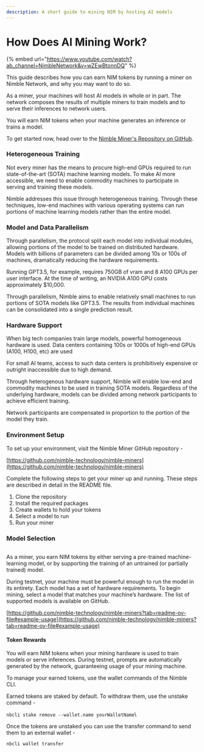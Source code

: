```yaml
---
description: A short guide to mining NIM by hosting AI models
---
```


# How Does AI Mining Work?

{% embed url="https://www.youtube.com/watch?ab_channel=NimbleNetwork&v=wZEwBtonnDQ" %}

This guide describes how you can earn NIM tokens by running a miner on Nimble Network, and why you may want to do so.

As a miner, your machines will host AI models in whole or in part. The network composes the results of multiple miners to train models and to serve their inferences to network users.

You will earn NIM tokens when your machine generates an inference or trains a model.

To get started now, head over to the [Nimble Miner's Repository on GitHub](https://github.com/nimble-technology/nimble-miners).

### Heterogeneous Training

Not every miner has the means to procure high-end GPUs required to run state-of-the-art (SOTA) machine learning models. To make AI more accessible, we need to enable commodity machines to participate in serving and training these models.

Nimble addresses this issue through heterogeneous training. Through these techniques, low-end machines with various operating systems can run portions of machine learning models rather than the entire model.

### Model and Data Parallelism

Through parallelism, the protocol split each model into individual modules, allowing portions of the model to be trained on distributed hardware. Models with billions of parameters can be divided among 10s or 100s of machines, dramatically reducing the hardware requirements.

Running GPT3.5, for example, requires 750GB of vram and 8 A100 GPUs per user interface. At the time of writing, an NVIDIA A100 GPU costs approximately $10,000.&#x20;

Through parallelism, Nimble aims to enable relatively small machines to run portions of SOTA models like GPT3.5. The results from individual machines can be consolidated into a single prediction result.

### Hardware Support

When big tech companies train large models, powerful homogeneous hardware is used. Data centers containing 100s or 1000s of high-end GPUs (A100, H100, etc) are used

For small AI teams, access to such data centers is prohibitively expensive or outright inaccessible due to high demand.

Through heterogenous hardware support, Nimble will enable low-end and commodity machines to be used in training SOTA models. Regardless of the underlying hardware, models can be divided among network participants to achieve efficient training.

Network participants are compensated in proportion to the portion of the model they train.

### Environment Setup

To set up your environment, visit the Nimble Miner GitHub repository -

[https://github.com/nimble-technology/nimble-miners](https://github.com/nimble-technology/nimble-miners)

Complete the following steps to get your miner up and running. These steps are described in detail in the README file.

1. Clone the repository
2. Install the required packages
3. Create wallets to hold your tokens
4. Select a model to run
5. Run your miner

### Model Selection

<figure><img src="https://lh7-us.googleusercontent.com/qx4rQKmBX-2kzipJ9UfYN7QSdj5o9Mz19zsXKjO_kmUTnZsbVk0lWRRmdDdcdmmfZFDc_oyaVMXVrIo53Nkd95l3thW7ZBRoMn6derexZ51vP69Pu-3mDghlpNLPtD6ZLB5ftSLncYhhhCPaQleFBYE" alt=""><figcaption></figcaption></figure>

As a miner, you earn NIM tokens by either serving a pre-trained machine-learning model, or by supporting the training of an untrained (or partially trained) model.

During testnet, your machine must be powerful enough to run the model in its entirety. Each model has a set of hardware requirements. To begin mining, select a model that matches your machine’s hardware. The list of supported models is available on GitHub.

[https://github.com/nimble-technology/nimble-miners?tab=readme-ov-file#example-usage](https://github.com/nimble-technology/nimble-miners?tab=readme-ov-file#example-usage)

#### Token Rewards

You will earn NIM tokens when your mining hardware is used to train models or serve inferences. During testnet, prompts are automatically generated by the network, guaranteeing usage of your mining machine.

To manage your earned tokens, use the wallet commands of the Nimble CLI.

Earned tokens are staked by default. To withdraw them, use the unstake command -

`nbcli stake remove --wallet.name yourWalletName`\


Once the tokens are unstaked you can use the transfer command to send them to an external wallet -

`nbcli wallet transfer`

